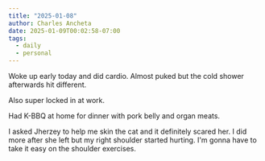 ```yaml
---
title: "2025-01-08"
author: Charles Ancheta
date: 2025-01-09T00:02:58-07:00
tags:
  - daily
  - personal
---
```


Woke up early today and did cardio. Almost puked but the cold shower afterwards
hit different.

Also super locked in at work.

Had K-BBQ at home for dinner with pork belly and organ meats.

I asked Jherzey to help me skin the cat and it definitely scared her. I did more
after she left but my right shoulder started hurting. I'm gonna have to take it
easy on the shoulder exercises.
